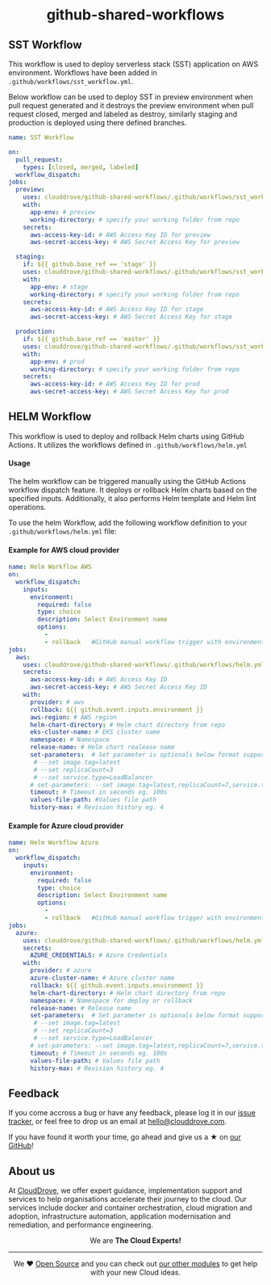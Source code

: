 <h1 align="center">github-shared-workflows</h1>

## SST Workflow

This workflow is used to deploy serverless stack (SST) application on AWS environment. Workflows have been added in `.github/workflows/sst_workflow.yml`.

Below workflow can be used to deploy SST in preview environment when pull request generated and it destroys the preview environment when pull request closed, merged and labeled as destroy, similarly staging and production is deployed using there defined branches.

```yaml
name: SST Workflow

on:
  pull_request: 
    types: [closed, merged, labeled]
  workflow_dispatch:
jobs:
  preview:
    uses: clouddrove/github-shared-workflows/.github/workflows/sst_workflow.yml@master
    with:
      app-env: # preview                  
      working-directory: # specify your working folder from repo
    secrets:
      aws-access-key-id: # AWS Access Key ID for preview
      aws-secret-access-key: # AWS Secret Access Key for preview

  staging:
    if: ${{ github.base_ref == 'stage' }}
    uses: clouddrove/github-shared-workflows/.github/workflows/sst_workflow.yml@master
    with:
      app-env: # stage                      
      working-directory: # specify your working folder from repo
    secrets:
      aws-access-key-id: # AWS Access Key ID for stage
      aws-secret-access-key: # AWS Secret Access Key for stage

  production:
    if: ${{ github.base_ref == 'master' }}
    uses: clouddrove/github-shared-workflows/.github/workflows/sst_workflow.yml@master
    with:
      app-env: # prod                   
      working-directory: # specify your working folder from repo
    secrets:
      aws-access-key-id: # AWS Access Key ID for prod
      aws-secret-access-key: # AWS Secret Access Key for prod
```

## HELM Workflow
This workflow is used to deploy and rollback Helm charts using GitHub Actions. It utilizes the workflows defined in `.github/workflows/helm.yml`

#### Usage
The helm workflow can be triggered manually using the GitHub Actions workflow dispatch feature. It deploys or rollback Helm charts based on the specified inputs. Additionally, it also performs Helm template and Helm lint operations.

To use the helm Workflow, add the following workflow definition to your `.github/workflows/helm.yml` file:

#### Example for AWS cloud provider

```yaml
name: Helm Workflow AWS
on:
  workflow_dispatch:
    inputs:
      environment:
        required: false 
        type: choice
        description: Select Environment name
        options:
          - 
          - rollback   #GitHub manual workflow trigger with environment selection for rollback
jobs:
  aws:
    uses: clouddrove/github-shared-workflows/.github/workflows/helm.yml@master
    secrets:
      aws-access-key-id: # AWS Access Key ID
      aws-secret-access-key: # AWS Secret Access Key ID
    with:
      provider: # aws
      rollback: ${{ github.event.inputs.environment }}
      aws-region: # AWS region 
      helm-chart-directory: # Helm chart directory from repo
      eks-cluster-name: # EKS cluster name
      namespace: # Namespace 
      release-name: # Helm chart realease name
      set-parameters:  # Set parameter is optionals below format support set parameters you can use 1 format from below options
       # --set image.tag=latest
       # --set replicaCount=3
       # --set service.type=LoadBalancer
      # set-parameters: --set image.tag=latest,replicaCount=7,service.type=LoadBalancer
      timeout: # Timeout in seconds eg. 100s
      values-file-path: #Values file path
      history-max: # Revision history eg. 4 
```

#### Example for Azure cloud provider

```yaml
name: Helm Workflow Azure
on:
  workflow_dispatch:
    inputs:
      environment:
        required: false 
        type: choice
        description: Select Environment name
        options:
          - 
          - rollback   #GitHub manual workflow trigger with environment selection for rollback
jobs:
  azure:
    uses: clouddrove/github-shared-workflows/.github/workflows/helm.yml@master
    secrets:
      AZURE_CREDENTIALS: # Azure Credentials
    with:
      provider: # azure
      azure-cluster-name: # Azure cluster name
      rollback: ${{ github.event.inputs.environment }}
      helm-chart-directory: # Helm chart directory from repo
      namespace: # Namespace for deploy or rollback
      release-name: # Release name
      set-parameters:  # Set parameter is optionals below format support set parameters you can use 1 format from below options
       # --set image.tag=latest
       # --set replicaCount=3
       # --set service.type=LoadBalancer
      # set-parameters: --set image.tag=latest,replicaCount=7,service.type=LoadBalancer
      timeout: # Timeout in seconds eg. 100s
      values-file-path: # Values file path
      history-max: # Revision history eg. 4 
```

## Feedback 
If you come accross a bug or have any feedback, please log it in our [issue tracker](https://github.com/clouddrove/terraform-azure-aks/issues), or feel free to drop us an email at [hello@clouddrove.com](mailto:hello@clouddrove.com).

If you have found it worth your time, go ahead and give us a ★ on [our GitHub](https://github.com/clouddrove/terraform-azure-aks)!

## About us

At [CloudDrove][website], we offer expert guidance, implementation support and services to help organisations accelerate their journey to the cloud. Our services include docker and container orchestration, cloud migration and adoption, infrastructure automation, application modernisation and remediation, and performance engineering.

<p align="center">We are <b> The Cloud Experts!</b></p>
<hr />
<p align="center">We ❤️  <a href="https://github.com/clouddrove">Open Source</a> and you can check out <a href="https://github.com/clouddrove">our other modules</a> to get help with your new Cloud ideas.</p>

  [website]: https://clouddrove.com
  [github]: https://github.com/clouddrove
  [linkedin]: https://cpco.io/linkedin
  [twitter]: https://twitter.com/clouddrove/
  [email]: https://clouddrove.com/contact-us.html
  [terraform_modules]: https://github.com/clouddrove?utf8=%E2%9C%93&q=terraform-&type=&language=
